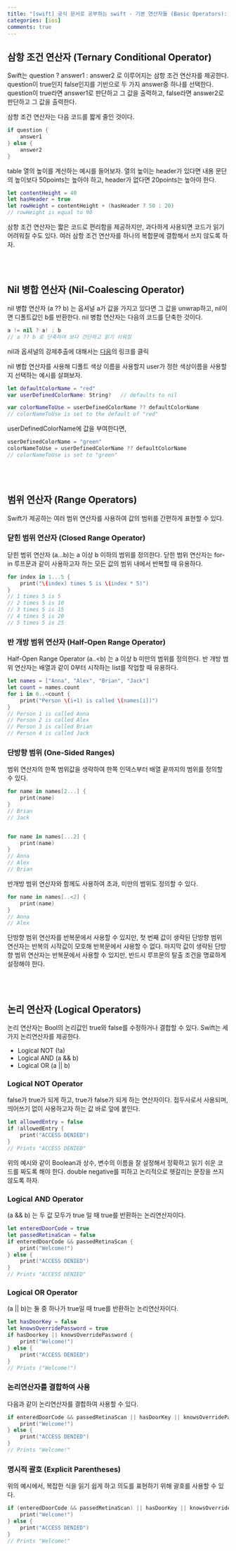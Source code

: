 ```yaml
---
title: "[swift] 공식 문서로 공부하는 swift - 기본 연산자들 (Basic Operators): 삼항 조건 Ternary Conditional), Nil 병합(Nil-Coalescing), 범위(Range), 논리(Logical) 연산자"
categories: [ios]
comments: true
---
```


## 삼항 조건 연산자 (Ternary Conditional Operator)

Swift는 question ? answer1 : answer2 로 이루어지는 삼항 조건 연산자를 제공한다. question이 true인지 false인지를 기반으로 두 가지 answer중 하나를 선택한다. question이 true라면 answer1로 판단하고 그 값을 출력하고, false라면 answer2로 판단하고 그 값을 출력한다.

삼항 조건 연산자는 다음 코드를 짧게 줄인 것이다.

```swift
if question {
    answer1
} else {
    answer2
}
```

table 열의 높이를 계산하는 예시를 들어보자. 열의 높이는 header가 있다면 내용 문단의 높이보다 50points는 높아야 하고, header가 없다면 20points는 높아야 한다.

```swift
let contentHeight = 40
let hasHeader = true
let rowHeight = contentHeight + (hasHeader ? 50 : 20)
// rowHeight is equal to 90
```

삼항 조건 연산자는 짧은 코드로 편리함을 제공하지만, 과다하게 사용되면 코드가 읽기 어려워질 수도 있다. 여러 삼항 조건 연산자를 하나의 복합문에 결합해서 쓰지 않도록 하자.

<br><br>

## Nil 병합 연산자 (Nil-Coalescing Operator)

nil 병합 연산자 (a ?? b) 는 옵셔널 a가 값을 가지고 있다면 그 값을 unwrap하고, nil이면 디폴트값인 b를 반환한다. nil 병합 연산자는 다음의 코드를 단축한 것이다.

```swift
a != nil ? a! : b
// a ?? b 로 단축하여 보다 간단하고 읽기 쉬워짐
```

nil과 옵셔널의 강제추출에 대해서는 [다음](https://palrang22.github.io/2023-04/swift3)의 링크를 클릭

nil 병합 연산자를 사용해 디폴트 색상 이름을 사용할지 user가 정한 색상이름을 사용할지 선택하는 예시를 살펴보자.

```swift
let defaultColorName = "red"
var userDefinedColorName: String?   // defaults to nil

var colorNameToUse = userDefinedColorName ?? defaultColorName
// colorNameToUse is set to the default of "red"
```

userDefinedColorName에 값을 부여한다면,

```swift
userDefinedColorName = "green"
colorNameToUse = userDefinedColorName ?? defaultColorName
// colorNameToUse is set to "green"
```

<br><br>

## 범위 연산자 (Range Operators)
Swift가 제공하는 여러 범위 연산자를 사용하여 값의 범위를 간편하게 표현할 수 있다.


### 닫힌 범위 연산자 (Closed Range Operator)
닫힌 범위 연산자 (a...b)는 a 이상 b 이하의 범위를 정의한다. 닫힌 범위 연산자는 for-in 루프문과 같이 사용하고자 하는 모든 값의 범위 내에서 반복할 때 유용하다.

```swift
for index in 1...5 {
    print("\(index) times 5 is \(index * 5)")
}
// 1 times 5 is 5
// 2 times 5 is 10
// 3 times 5 is 15
// 4 times 5 is 20
// 5 times 5 is 25
```

### 반 개방 범위 연산자 (Half-Open Range Operator)
Half-Open Range Operator (a..&lt;b) 는 a 이상 b 미만의 범위를 정의한다. 반 개방 범위 연산자는 배열과 같이 0부터 시작하는 list를 작업할 때 유용하다.

```swift
let names = ["Anna", "Alex", "Brian", "Jack"]
let count = names.count
for i in 0..<count {
    print("Person \(i+1) is called \(names[i])")
}
// Person 1 is called Anna
// Person 2 is called Alex
// Person 3 is called Brian
// Person 4 is called Jack
```

### 단방향 범위 (One-Sided Ranges)
범위 연산자의 한쪽 범위값을 생략하여 한쪽 인덱스부터 배열 끝까지의 범위를 정의할 수 있다.

```swift
for name in names[2...] {
    print(name)
}
// Brian
// Jack


for name in names[...2] {
    print(name)
}
// Anna
// Alex
// Brian
```

반개방 범위 연산자와 함께도 사용하여 초과, 미만의 범위도 정의할 수 있다.

```swift
for name in names[..<2] {
    print(name)
}
// Anna
// Alex
```

단방향 범위 연산자를 반복문에서 사용할 수 있지만, 첫 번째 값이 생략된 단방향 범위 연산자는 반복의 시작값이 모호해 반복문에서 샤용할 수 없다. 마지막 값이 생략된 단방향 범위 연산자는 반복문에서 사용할 수 있지만, 반드시 루프문의 탈출 조건을 명료하게 설정해야 한다. 

<br><br>

## 논리 연산자 (Logical Operators)
논리 연산자는 Bool의 논리값인 true와 false를 수정하거나 결합할 수 있다. Swift는 세 가지 논리연산자를 제공한다.

- Logical NOT (!a)
- Logical AND (a && b)
- Logical OR (a || b)

### Logical NOT Operator
false가 true가 되게 하고, true가 false가 되게 하는 연산자이다. 접두사로서 사용되며, 띄어쓰기 없이 사용하고자 하는 값 바로 앞에 붙인다.

```swift
let allowedEntry = false
if !allowedEntry {
    print("ACCESS DENIED")
}
// Prints "ACCESS DENIED"
```

위의 예시와 같이 Boolean과 상수, 변수의 이름을 잘 설정해서 정확하고 읽기 쉬운 코드를 짜도록 해야 한다. double negative를 피하고 논리적으로 헷갈리는 문장을 쓰지 않도록 하자.

### Logical AND Operator
(a && b) 는 두 값 모두가 true 일 때 true를 반환하는 논리연산자이다.

```swift
let enteredDoorCode = true
let passedRetinaScan = false
if enteredDoorCode && passedRetinaScan {
    print("Welcome!")
} else {
    print("ACCESS DENIED")
}
// Prints "ACCESS DENIED"
```

### Logical OR Operator
(a || b)는 둘 중 하나가 true일 때 true를 반환하는 논리연산자이다.

```swift 
let hasDoorKey = false
let knowsOverridePassword = true
if hasDoorkey || knowsOverridePassword {
    print("Welcome!")
} else {
    print("ACCESS DENIED")
}
// Prints ("Welcome!")
```

### 논리연산자를 결합하여 사용
다음과 같이 논리연산자를 결합하여 사용할 수 있다.

```swift
if enteredDoorCode && passedRetinaScan || hasDoorKey || knowsOverridePassword {
    print("Welcome!")
} else {
    print("ACCESS DENIED")
}
// Prints "Welcome!"
```

### 명시적 괄호 (Explicit Parentheses)
위의 예시에서, 복잡한 식을 읽기 쉽게 하고 의도를 표현하기 위해 괄호를 사용할 수 있다.

```swift
if (enteredDoorCode && passedRetinaScan) || hasDoorKey || knowsOverridePassword {
    print("Welcome!")
} else {
    print("ACCESS DENIED")
}
// Prints "Welcome!"
```
